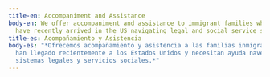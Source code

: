 ```yaml
---
title-en: Accompaniment and Assistance
body-en: We offer accompaniment and assistance to immigrant families who may
  have recently arrived in the US navigating legal and social service systems.
title-es: Acompañamiento y Asistencia
body-es: "*Ofrecemos acompañamiento y asistencia a las familias inmigrantes que
  han llegado recientemente a los Estados Unidos y necesitan ayuda navegando
  sistemas legales y servicios sociales.*"
---
```

